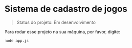 <h1>Sistema de cadastro de jogos</h1>

>Status do projeto: Em desenvolvimento

Para rodar esse projeto na sua máquina, por favor, digite:

```
node app.js
```
